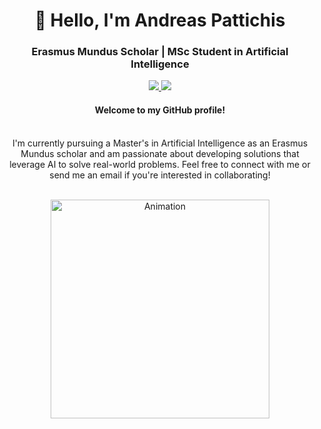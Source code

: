<h1 align="center">👋 Hello, I'm Andreas Pattichis</h1>
<h3 align="center">Erasmus Mundus Scholar | MSc Student in Artificial Intelligence</h3>

<p align="center">
  <a href="https://www.linkedin.com/in/andreas-pattichis/">
    <img src="https://img.shields.io/badge/-Andreas%20Pattichis-blue?style=for-the-badge&logo=Linkedin&logoColor=white"/>
  </a>
  <a href="mailto:andreas.pattichis@outlook.com">
    <img src="https://img.shields.io/badge/Email%20Me-D14836?style=for-the-badge&logo=Gmail&logoColor=white"/>
  </a>
</p>

<div align="center">
  <h4>Welcome to my GitHub profile!</h4>
  <br/>
  I'm currently pursuing a Master's in Artificial Intelligence as an Erasmus Mundus scholar and am passionate about developing solutions that leverage AI to solve real-world problems. Feel free to connect with me or send me an email if you're interested in collaborating!
  <br/><br/>
</div>

<p align="center">
  <img src="https://github.com/Adam-pw/Adam-pw/blob/main/animation_500_kxa883sd.gif" width="350" alt="Animation"/>
</p>


